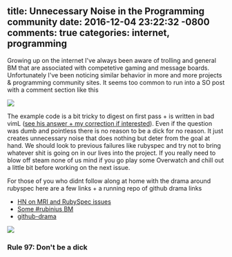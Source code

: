 title: Unnecessary Noise in the Programming community
date: 2016-12-04 23:22:32 -0800
comments: true
categories: internet, programming
---
Growing up on the internet I've always been aware of trolling and general BM that are associated with competetive gaming and message boards. Unfortunately I've been noticing similar behavior in more and more projects & programming community sites. It seems too common to run into a SO post with a comment section like this

![](http://i.imgur.com/4Lb3cSj.png)

The example code is a bit tricky to digest on first pass + is written in bad vimL ([see his answer + my correction if interested](http://superuser.com/questions/555011/vim-close-all-tabs-to-the-right)). Even if the question was dumb and pointless there is no reason to be a dick for no reason. It just creates unnecessary noise that does nothing but deter from the goal at hand. We should look to previous failures like rubyspec and try not to bring whatever shit is going on in our lives into the project. If you really need to blow off steam none of us mind if you go play some Overwatch and chill out a little bit before working on the next issue.

For those of you who didnt follow along at home with the drama around rubyspec here are a few links + a running repo of github drama links
- [HN on MRI and RubySpec issues](https://news.ycombinator.com/item?id=8821015)
- [Some #rubinius BM](https://irclog.whitequark.org/rubinius/2014-12-23#1419350252-1419350288)
- [github-drama](https://github.com/nikolas/github-drama)

![](http://i.imgur.com/cGu84xv.png)

### Rule 97: Don't be a dick
